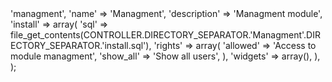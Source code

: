 <?php

$config = array(
    'dir'         => 'managment',
    'name'        => 'Managment',
    'description' => 'Managment module',
    'install'     => array(
        'sql'       => file_get_contents(CONTROLLER.DIRECTORY_SEPARATOR.'Managment'.DIRECTORY_SEPARATOR.'install.sql'),
        'rights'    => array(
            'allowed'  => 'Access to module managment',
            'show_all' => 'Show all users',
        ),
        'widgets'   => array(),
    ),
);
